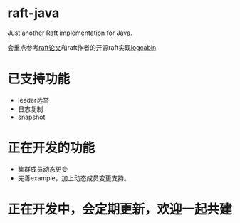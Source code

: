 # raft-java
Just another Raft implementation for Java.

会重点参考[raft论文](https://github.com/maemual/raft-zh_cn)和raft作者的开源raft实现[logcabin](https://github.com/logcabin/logcabin)

# 已支持功能
* leader选举
* 日志复制
* snapshot

# 正在开发的功能
* 集群成员动态更变
* 完善example，加上动态成员变更支持。

# 正在开发中，会定期更新，欢迎一起共建
